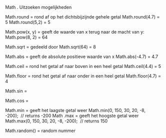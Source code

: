 Math . Uitzoeken mogelijkheden

Math.round = rond af op het dichtsbijzijnde gehele getal
Math.round(4.7) = 5
Math.round(5,2) = 5

Math.pow(x, y) = geeft de waarde van x terug naar de macht van y:
Math.pow(8, 2) = 64

Math.sqrt = gedeeld door
Math.sqrt(64) = 8

Math.abs = geeft de absolute positieve waarde van x
Math.abs(-4.7) = 4.7

Math.ceil = rond het getal af naar boven in een heel getal
Math.ceil(4.4) = 5

Math.floor = rond het getal af naar onder in een heel getal
Math.floor(4.7) = 4

Math.sin = 

Math.cos = 

Math.min = geeft het laagste getal weer
Math.min(0, 150, 30, 20, -8, -200);  // returns -200
Math .max = geeft het hoogste getal weer
Math.max(0, 150, 30, 20, -8, -200);  // returns 150

Math.random() = random nummer

